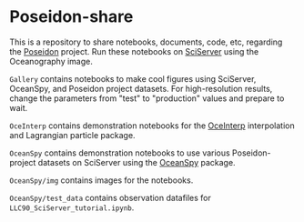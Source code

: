 # Poseidon-share
This is a repository to share notebooks, documents, code, etc, regarding the [Poseidon](https://www.poseidon-ocean.net/) project. Run these notebooks on [SciServer](https://sciserver.org/) using the Oceanography image.

`Gallery` contains notebooks to make cool figures using SciServer, OceanSpy, and Poseidon project datasets. For high-resolution results, change the parameters from "test" to "production" values and prepare to wait.

`OceInterp` contains demonstration notebooks for the [OceInterp](https://github.com/MaceKuailv/OceInterp) interpolation and Lagrangian particle package.

`OceanSpy` contains demonstration notebooks to use various Poseidon-project datasets on SciServer using the [OceanSpy](https://oceanspy.readthedocs.io/en/latest/) package.

`OceanSpy/img` contains images for the notebooks.

`OceanSpy/test_data` contains observation datafiles for `LLC90_SciServer_tutorial.ipynb`.
